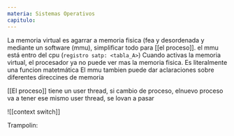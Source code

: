 ```yaml
---
materia: Sistemas Operativos
capitulo:
---
```



La memoria virtual es agarrar a memoria fisica (fea y desordenada y mediante un software (mmu), simplificar todo para [[el proceso]].  el mmu está entro del cpu (`registro satp: <tabla_A>`)
Cuando activas la memoria virtual, el procesador ya no puede ver mas la memoria fisica.
Es literalmente una funcion matetmática
El mmu tambien puede dar aclaraciones sobre diferentes direccines de memoria

[[El proceso]] tiene un user thread, si cambio de proceso, elnuevo proceso va a tener ese mismo user thread, se lovan a pasar

![[context switch]]

Trampolin:

